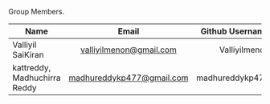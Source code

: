 Group Members.

| Name                         | Email           | Github Username  |
| -----------------------------|:---------------:| ----------------:|
|  Valliyil SaiKiran           | valliyilmenon@gmail.com | Valliyilmenon |
| kattreddy, Madhuchirra Reddy| madhureddykp477@gmail.com | madhureddykp477 |

